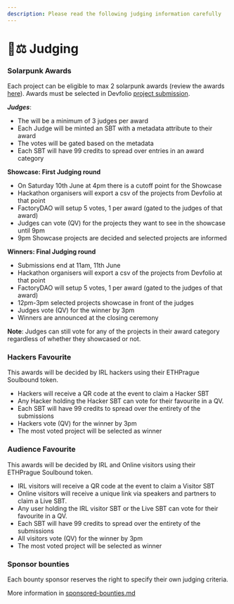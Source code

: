 ```yaml
---
description: Please read the following judging information carefully
---
```


# 🧑⚖ Judging

### Solarpunk Awards

Each project can be eligible to max 2 solarpunk awards (review the awards [here](prizes-and-bounties/solarpunk-awards.md)). Awards must be selected in Devfolio [project submission](submissions.md).&#x20;

_**Judges**_:

* The will be a minimum of 3 judges per award
* Each Judge will be minted an SBT with a metadata attribute to their award
* The votes will be gated based on the metadata
* Each SBT will have 99 credits to spread over entries in an award category

**Showcase: First Judging round**&#x20;

* On Saturday 10th June at 4pm there is a cutoff point for the Showcase
* Hackathon organisers will export a csv of the projects from Devfolio at that point
* FactoryDAO will setup 5 votes, 1 per award (gated to the judges of that award)
* Judges can vote (QV) for the projects they want to see in the showcase until 9pm
* 9pm Showcase projects are decided and selected projects are informed

**Winners: Final Judging round**&#x20;

* Submissions end at 11am, 11th June
* Hackathon organisers will export a csv of the projects from Devfolio at that point
* FactoryDAO will setup 5 votes, 1 per award (gated to the judges of that award)
* 12pm-3pm selected projects showcase in front of the judges
* Judges vote (QV) for the winner by 3pm
* Winners are announced at the closing ceremony

**Note**: Judges can still vote for any of the projects in their award category regardless of whether they showcased or not.



### **Hackers Favourite**&#x20;

This awards will be decided by IRL hackers using their ETHPrague Soulbound token.

* Hackers will receive a QR code at the event to claim a Hacker SBT
* Any Hacker holding the Hacker SBT can vote for their favourite in a QV.
* Each SBT will have 99 credits to spread over the entirety of the submissions
* Hackers vote (QV) for the winner by 3pm
* The most voted project will be selected as winner



### **Audience Favourite**&#x20;

This awards will be decided by IRL and Online visitors using their ETHPrague Soulbound token.

* IRL visitors will receive a QR code at the event to claim a Visitor SBT
* Online visitors will receive a unique link via speakers and partners to claim a Live SBT.
* Any user holding the IRL visitor SBT or the Live SBT can vote for their favourite in a QV.
* Each SBT will have 99 credits to spread over the entirety of the submissions
* All visitors vote (QV) for the winner by 3pm
* The most voted project will be selected as winner



### **Sponsor bounties**

Each bounty sponsor reserves the right to specify their own judging criteria.&#x20;

More information in [sponsored-bounties.md](prizes-and-bounties/sponsored-bounties.md "mention")
